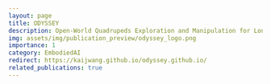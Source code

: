 ```yaml
---
layout: page
title: ODYSSEY
description: Open-World Quadrupeds Exploration and Manipulation for Long-Horizon Tasks
img: assets/img/publication_preview/odyssey_logo.png
importance: 1
category: EmbodiedAI
redirect: https://kaijwang.github.io/odyssey.github.io/
related_publications: true
---
```


